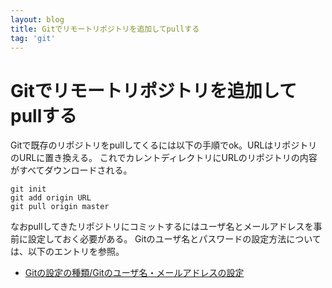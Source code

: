 ```yaml
---
layout: blog
title: Gitでリモートリポジトリを追加してpullする
tag: 'git'
---
```


# Gitでリモートリポジトリを追加してpullする

Gitで既存のリポジトリをpullしてくるには以下の手順でok。URLはリポジトリのURLに置き換える。
これでカレントディレクトリにURLのリポジトリの内容がすべてダウンロードされる。

~~~~
git init
git add origin URL
git pull origin master
~~~~

なおpullしてきたリポジトリにコミットするにはユーザ名とメールアドレスを事前に設定しておく必要がある。
Gitのユーザ名とパスワードの設定方法については、以下のエントリを参照。

- [Gitの設定の種類/Gitのユーザ名・メールアドレスの設定](http://www.xmisao.com/2012/10/23/git-config-user-email.html)
